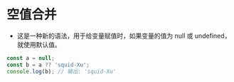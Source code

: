 # 空值合并

- 这是一种新的语法，用于给变量赋值时，如果变量的值为 null 或 undefined，就使用默认值。


```js
const a = null;
const b = a ?? 'squid-Xu';
console.log(b); // 输出: 'squid-Xu'
```